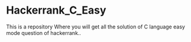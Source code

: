 # Hackerrank_C_Easy
This is a repository Where you will get all the solution of C language easy mode question of hackerrank..

